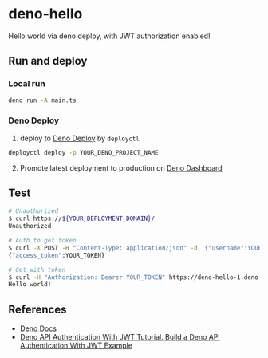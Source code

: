 # deno-hello

Hello world via deno deploy, with JWT authorization enabled!

## Run and deploy

### Local run

```bash
deno run -A main.ts
```

### Deno Deploy

1. deploy to [Deno Deploy](https://docs.deno.com/deploy/manual) by `deployctl`

```bash
deployctl deploy -p YOUR_DENO_PROJECT_NAME
```

2. Promote latest deployment to production on [Deno Dashboard](dash.deno.com)

## Test

```bash
# Unauthorized
$ curl https://${YOUR_DEPLOYMENT_DOMAIN}/
Unauthorized

# Auth to get token
$ curl -X POST -H "Content-Type: application/json" -d '{"username":YOUR_USERNAME,"password":YOUR_PASSWORD}' https://${YOUR_DEPLOYMENT_DOMAIN}/auth/
{"access_token":YOUR_TOKEN}

# Get with token
$ curl -H "Authorization: Bearer YOUR_TOKEN" https://deno-hello-1.deno.dev/
Hello world!
```

## References

- [Deno Docs](https://docs.deno.com/)
- [Deno API Authentication With JWT Tutorial. Build a Deno API Authentication With JWT Example](https://www.youtube.com/watch?v=L5Zoew-lD54&list=PL_tfpuj34wCUhqvI1vqIBkjwilcEEoqgM&index=4&t=316s)

